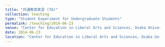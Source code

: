 ```yaml
---
title: "共通教育実習 (TA)"
collection: teaching
type: "Student Experiment for Undergraduate Students"
permalink: /teaching/2014-06-23
venue: "Center for Education in Liberal Arts and Sciences, Osaka University"
date: 2014-06-23
location: "Center for Education in Liberal Arts and Sciences, Osaka University"
---
```

